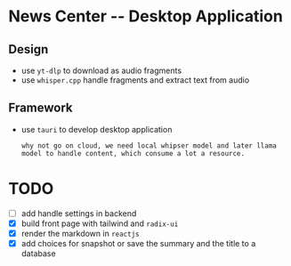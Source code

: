 # News Center -- Desktop Application

## Design

- use `yt-dlp` to download as audio fragments
- use `whisper.cpp` handle fragments and extract text from audio

## Framework

- use `tauri` to develop desktop application

      why not go on cloud, we need local whipser model and later llama model to handle content, which consume a lot a resource.

# TODO

- [ ] add handle settings in backend
- [x] build front page with tailwind and `radix-ui`
- [x] render the markdown in `reactjs`
- [x] add choices for snapshot or save the summary and the title to a database
